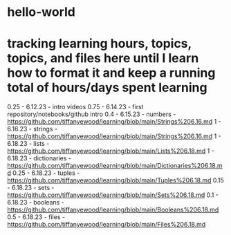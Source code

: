 # hello-world
# tracking learning hours, topics, topics, and files here until I learn how to format it and keep a running total of hours/days spent learning
0.25 - 6.12.23 - intro videos
0.75 - 6.14.23 - first repository/notebooks/github intro
0.4 - 6.15.23 - numbers - https://github.com/tiffanyewood/learning/blob/main/Strings%206.16.md
1 - 6.16.23 - strings - https://github.com/tiffanyewood/learning/blob/main/Strings%206.16.md
1 - 6.18.23 - lists - https://github.com/tiffanyewood/learning/blob/main/Lists%206.18.md
1 - 6.18.23 - dictionaries - https://github.com/tiffanyewood/learning/blob/main/Dictionaries%206.18.md
0.25 - 6.18.23 - tuples - https://github.com/tiffanyewood/learning/blob/main/Tuples%206.18.md
0.15 - 6.18.23 - sets - https://github.com/tiffanyewood/learning/blob/main/Sets%206.18.md
0.1 - 6.18.23 - booleans - https://github.com/tiffanyewood/learning/blob/main/Booleans%206.18.md
0.5 - 6.18.23 - files - https://github.com/tiffanyewood/learning/blob/main/Files%206.18.md
